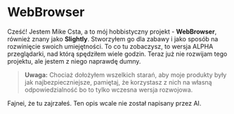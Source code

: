 # WebBrowser

Cześć! Jestem Mike Csta, a to mój hobbistyczny projekt - **WebBrowser**, również znany jako **Slightly**. Stworzyłem go dla zabawy i jako sposób na rozwinięcie swoich umiejętności. To co tu zobaczysz, to wersja ALPHA przeglądarki, nad którą spędziłem wiele godzin. Teraz już nie rozwijam tego projektu, ale jestem z niego naprawdę dumny.

> **Uwaga:** Chociaż dołożyłem wszelkich starań, aby moje produkty były jak najbezpieczniejsze, pamiętaj, że korzystasz z nich na własną odpowiedzialność bo to tylko wczesna wersja rozwojowa.

Fajnei, że tu zajrzałeś. Ten opis wcale nie został napisany przez AI.
